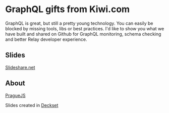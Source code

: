 # GraphQL gifts from Kiwi.com

GraphQL is great, but still a pretty young technology. You can easily be blocked
by missing tools, libs or best practices. I'd like to show you what we have
built and shared on Github for GraphQL monitoring, schema checking and better
Relay developer experience.

## Slides

[Slideshare.net](https://www.slideshare.net/MichalSnger/graphql-gifts-from-kiwicompresentation/)

## About

[PragueJS](https://www.meetup.com/praguejs/)

Slides created in [Deckset](http://www.decksetapp.com/)
